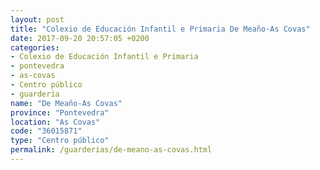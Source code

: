 ```yaml
---
layout: post
title: "Colexio de Educación Infantil e Primaria De Meaño-As Covas"
date: 2017-09-20 20:57:05 +0200
categories:
- Colexio de Educación Infantil e Primaria
- pontevedra
- as-covas
- Centro público
- guarderia
name: "De Meaño-As Covas"
province: "Pontevedra"
location: "As Covas"
code: "36015871"
type: "Centro público"
permalink: /guarderias/de-meano-as-covas.html
---
```

